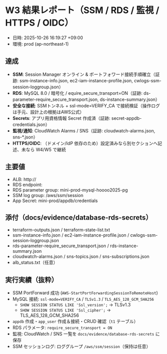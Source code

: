 ﻿# W3 結果レポート（SSM / RDS / 監視 / HTTPS / OIDC）

- 日時: 2025-10-26 16:19:27 +09:00
- 環境: prod (ap-northeast-1)

## 達成
- **SSM**: Session Manager オンライン & ポートフォワード接続手順確立（証跡: ssm-instance-info.json, ec2-iam-instance-profile.json, cwlogs-ssm-session-loggroup.json）
- **RDS**: MySQL 8.0 / 暗号化 / equire_secure_transport=ON（証跡: ds-parameter-require_secure_transport.json, ds-instance-summary.json）
- **安全な接続**: SSMトンネル + ssl-mode=VERIFY_CA で接続検証（操作ログは手元、設計上の根拠はAWS公式）
- **Secrets**: アプリ用資格情報 Secret 作成済（証跡: secret-appdb-credentials.json）
- **監視/通知**: CloudWatch Alarms / SNS（証跡: cloudwatch-alarms.json, sns-*.json）
- **HTTPS/OIDC**: （ドメイン/IdP 依存のため）設定済みなら別セクションへ記述、未なら W4/W5 で継続

## 主要値
- ALB: http://
- RDS endpoint: 
- RDS parameter group: mini-prod-mysql-hoooo2025-pg
- SSM log group: /aws/ssm/session
- App Secret: mini-prod/appdb/credentials

## 添付（docs/evidence/database-rds-secrets）
- terraform-outputs.json / terraform-state-list.txt
- ssm-instance-info.json / ec2-iam-instance-profile.json / cwlogs-ssm-session-loggroup.json
- rds-parameter-require_secure_transport.json / rds-instance-summary.json
- cloudwatch-alarms.json / sns-topics.json / sns-subscriptions.json
- alb_status.txt（任意）


## 実行実績（抜粋）

- SSM PortForward 成功 (`AWS-StartPortForwardingSessionToRemoteHost`)
- MySQL 接続: `ssl-mode=VERIFY_CA` / `TLSv1.3` / `TLS_AES_128_GCM_SHA256`
  - `SHOW SESSION STATUS LIKE 'Ssl_version';` → TLSv1.3
  - `SHOW SESSION STATUS LIKE 'Ssl_cipher';` → TLS_AES_128_GCM_SHA256
- `appdb` 作成・`app_user` 作成＆接続・CRUD 確認（`t1` テーブル）
- RDS パラメータ: `require_secure_transport = ON`
- 監視: CloudWatch / SNS 一覧を `docs/evidence/database-rds-secrets` に保存
- SSM セッションログ: ロググループ `/aws/ssm/session`（保持は任意）


